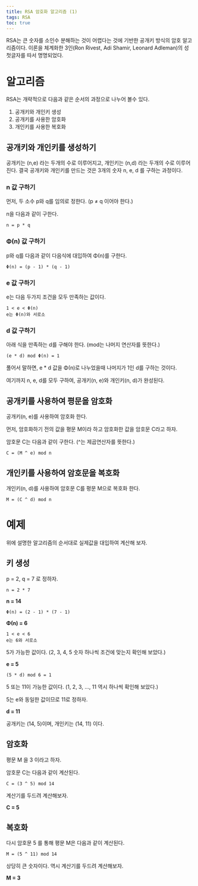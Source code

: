 ```yaml
---
title: RSA 암호화 알고리즘 (1)
tags: RSA
toc: true
---
```


RSA는 큰 숫자를 소인수 분해하는 것이 어렵다는 것에 기반한 공개키 방식의 암호 알고리즘이다.
이론을 체계화한 3인(Ron Rivest, Adi Shamir, Leonard Adleman)의 성 첫글자를 따서 명명되었다.

# 알고리즘

RSA는 개략적으로 다음과 같은 순서의 과정으로 나누어 볼수 있다.

1. 공개키와 개인키 생성
2. 공개키를 사용한 암호화
3. 개인키를 사용한 복호화

## 공개키와 개인키를 생성하기

공개키는 (n,e) 라는 두개의 수로 이루어지고, 개인키는 (n,d) 라는 두개의 수로 이루어진다.
결국 공개키와 개인키를 만드는 것은 3개의 숫자 n, e, d 를 구하는 과정이다.

### n 값 구하기

먼저, 두 소수 p와 q를 임의로 정한다. (p ≠ q 이어야 한다.)

n을 다음과 같이 구한다.

```
n = p * q
```

### Φ(n) 값 구하기

p와 q를 다음과 같이 다음식에 대입하여 Φ(n)를 구한다.

```
Φ(n) = (p - 1) * (q - 1)
```

### e 값 구하기

e는 다음 두가지 조건을 모두 만족하는 값이다.

```
1 < e < Φ(n)
e는 Φ(n)와 서로소
```

### d 값 구하기

아래 식을 만족하는 d를 구해야 한다. (mod는 나머지 연산자를 뜻한다.)

```
(e * d) mod Φ(n) = 1
```

풀어서 말하면, e * d 값을 Φ(n)로 나누었을때 나머지가 1인 d를 구하는 것이다.

여기까지 n, e, d를 모두 구하여, 공개키(n, e)와 개인키(n, d)가 완성된다.

## 공개키를 사용하여 평문을 암호화

공개키(n, e)를 사용하여 암호화 한다.

먼저, 암호화하기 전의 값을 평문 M이라 하고 암호화한 값을 암호문 C라고 하자.

암호문 C는 다음과 같이 구한다. (^는 제곱연산자를 뜻한다.)

```
C = (M ^ e) mod n
```

## 개인키를 사용하여 암호문을 복호화

개인키(n, d)를 사용하여 암호문 C를 평문 M으로 복호화 한다.

```
M = (C ^ d) mod n
```


# 예제

위에 설명한 알고리즘의 순서대로 실제값을 대입하여 계산해 보자.

## 키 생성

p = 2, q = 7 로 정하자.

```
n = 2 * 7 
```
**n = 14**
```
Φ(n) = (2 - 1) * (7 - 1)
```
**Φ(n) = 6**
```
1 < e < 6
e는 6와 서로소
```
5가 가능한 값이다. (2, 3, 4, 5 숫자 하나씩 조건에 맞는지 확인해 보았다.)

**e = 5**

```
(5 * d) mod 6 = 1
```
5 또는 11이 가능한 값이다. (1, 2, 3, ..., 11 역시 하나씩 확인해 보았다.)

5는 e와 동일한 값이므로 11로 정하자.

**d = 11**

공개키는 (14, 5)이며, 개인키는 (14, 11) 이다.

## 암호화

평문 M 을 3 이라고 하자.

암호문 C는 다음과 같이 계산된다.

```
C = (3 ^ 5) mod 14
```

계산기를 두드려 계산해보자.

**C = 5** 

## 복호화

다시 암호문 5 를 통해 평문 M은 다음과 같이 계산된다.

```
M = (5 ^ 11) mod 14
```

상당히 큰 숫자이다. 역시 계산기를 두드려 계산해보자.

**M = 3** 






